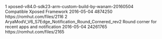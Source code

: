 <?xml version="1.0" encoding="utf-8"?>
 <hash>
<addons>
 <addon>
 <id>1</id> 
<!-- Use integers only, make them unique --> <name>xposed-v84.0-sdk23-arm-custom-build-by-wanam-20160504</name> 
<!-- The name, simples --> 
<description>Compatible Xposed Framework</description> 
<!-- You can use markdown here if you want --> <updated-at>2016-05-04</updated-at> 
<!-- Must be in yyyy-mm-dd format --> <size>4874250</size> 
<!-- filesize in bytes --> 
<download-link> https://romhut.com/files/2116 </download-link> 
</addon> 
 <addon>
 <id>2</id> 
<!-- Use integers only, make them unique --> <name>AryaModV_V6_S7Edge_Notification_Round_Cornered_rev2</name> 
<!-- The name, simples --> 
<description>Round corner for recent apps and notification</description> 
<!-- You can use markdown here if you want --> <updated-at>2016-05-04</updated-at> 
<!-- Must be in yyyy-mm-dd format --> <size>24261765</size> 
<!-- filesize in bytes --> 
<download-link> https://romhut.com/files/2165 </download-link> 
</addon>
</addons> 
</hash>
